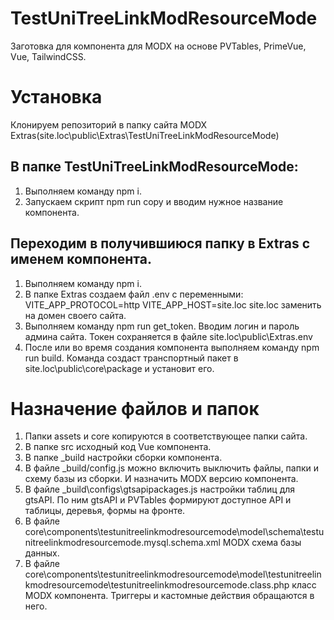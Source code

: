 # TestUniTreeLinkModResourceMode
Заготовка для компонента для MODX на основе PVTables, PrimeVue, Vue, TailwindCSS.

# Установка
Клонируем репозиторий в папку сайта MODX Extras(site.loc\public\Extras\TestUniTreeLinkModResourceMode)
## В папке TestUniTreeLinkModResourceMode:
1. Выполняем команду npm i.
2. Запускаем скрипт npm run copy и вводим нужное название компонента.
## Переходим в получившиюся папку в Extras с именем компонента.
1. Выполняем команду npm i.
2. В папке Extras создаем файл .env c переменными:
VITE_APP_PROTOCOL=http
VITE_APP_HOST=site.loc
site.loc заменить на домен своего сайта.
3. Выполняем команду npm run get_token. Вводим логин и пароль админа сайта. Токен сохраняется в файле site.loc\public\Extras\.env
4. После или во время создания компонента выполняем команду npm run build. Команда создаст транспортный пакет в site.loc\public\core\package и установит его.

# Назначение файлов и папок
1. Папки assets и core копируются в соответствующее папки сайта.
2. В папке src исходный код Vue компонента.
3. В папке _build настройки сборки компонента.
4. В файле _build/config.js можно включить выключить файлы, папки и схему базы из сборки. И назначить MODX версию компонента.
5. В файле _build\configs\gtsapipackages.js настройки таблиц для gtsAPI. По ним gtsAPI и PVTables формируют доступное API и таблицы, деревья, формы на фронте.
6. В файле core\components\testunitreelinkmodresourcemode\model\schema\testunitreelinkmodresourcemode.mysql.schema.xml MODX схема базы данных.
7. В файле core\components\testunitreelinkmodresourcemode\model\testunitreelinkmodresourcemode\testunitreelinkmodresourcemode.class.php класс MODX компонента. Триггеры и кастомные действия обращаются в него.

 

